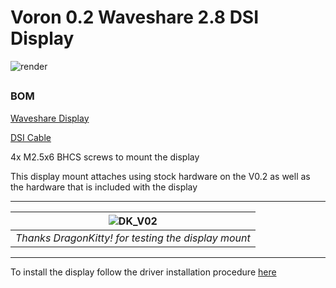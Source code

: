 # Voron 0.2 Waveshare 2.8 DSI Display 
![render](Images/WaveshareSkirtMount.png) 

##

### BOM
[Waveshare Display](https://www.waveshare.com/2.8inch-dsi-lcd.htm)

[DSI Cable](https://www.amazon.com/A1-FFCs-Black-Raspberry-Camera/dp/B07J57LQQS/ref=sr_1_3?)

4x M2.5x6 BHCS screws to mount the display 

This display mount attaches using stock hardware on the V0.2 as well as the hardware that is included with the display

 ---



| ![DK_V02](Images/2.png) | 
|:--:| 
| *Thanks DragonKitty! for testing the display mount* |

---

To install the display follow the driver installation procedure [here](https://github.com/hartk1213/MISC/blob/main/Voron%20Mods/Voron%200/0.2/2_8WaveshareDisplay/Installation.md)

